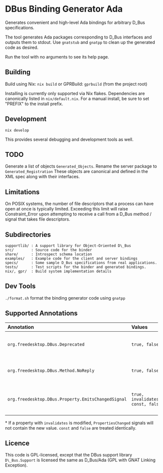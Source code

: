 DBus Binding Generator Ada
==========================
Generates convenient and high-level Ada bindings for arbitrary D\_Bus specifications.

The tool generates Ada packages corresponding to D\_Bus interfaces and outputs them to stdout.
Use `gnatstub` and `gnatpp` to clean up the generated code as desired.

Run the tool with no arguments to see its help page.

Building
--------
Build using Nix: `nix build` or GPRBuild: `gprbuild` (from the project root)

Installing is currently only supported via Nix flakes. Dependencies are canonically listed
in `nix/default.nix`. For a manual install, be sure to set "PREFIX" to the install prefix.

Development
-----------
`nix develop`

This provides several debugging and development tools as well.

TODO
----
Generate a list of objects `Generated_Objects`. Rename the server package to `Generated_Registration`
These objects are canonical and defined in the XML spec along with their interfaces.

Limitations
-----------
On POSIX systems, the number of file descriptors that a process can have open at once
is typically limited. Exceeding this limit will raise Constraint\_Error upon attempting
to receive a call from a D\_Bus method / signal that takes file descriptors.

Subdirectories
--------------
```
supportlib/ : A support library for Object-Oriented D\_Bus
src/        : Source code for the binder
share/      : Introspect schema location
examples/   : Example code for the client and server bindings
specs/      : Some sample D_Bus specifications from real applications.
tests/      : Test scripts for the binder and generated bindings.
nix/, gpr/  : Build system implementation details
```

Dev Tools
---------
`./format.sh` format the binding generator code using `gnatpp`

Supported Annotations
---------------------
| Annotation                                         | Values                            | Meaning                                                                       |
| :------------------------------------------------- | :-------------------------------- | :---------------------------------------------------------------------------- |
| `org.freedesktop.DBus.Deprecated`                  | `true, false`                     | Emits `pragma Obsolescent` for the entity in question.                        |
| `org.freedesktop.DBus.Method.NoReply`              | `true, false`                     | Suppresses producing or waiting for a reply for a method call                 |
| `org.freedesktop.DBus.Property.EmitsChangedSignal` | `true, invalidates, const, false` | Controls whether `PropertiesChanged` is emitted when a property is modified\* |

\* If a property with `invalidates` is modified, `PropertiesChanged` signals will not contain the new value. `const` and `false` are treated identically.

Licence
-------
This code is GPL-licensed, except that the DBus support library `D\_Bus.Support` is licensed the same as D\_Bus/Ada (GPL with GNAT Linking Exception).
